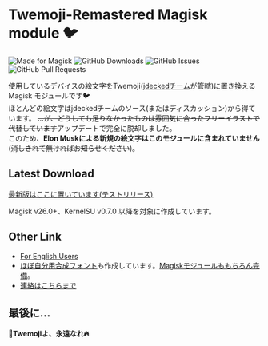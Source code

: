 # Twemoji-Remastered Magisk module 🐦

![Made for Magisk](https://img.shields.io/badge/Made%20for-Magisk-teal?style=for-the-badge&logo=magisk)
![GitHub Downloads](https://img.shields.io/github/downloads/monefiera/Twemoji-Remastered/total?color=green&style=for-the-badge&logo=github)
![GitHub Issues](https://img.shields.io/github/issues/monefiera/Twemoji-Remastered?style=for-the-badge&logo=github)
![GitHub Pull Requests](https://img.shields.io/github/issues-pr/monefiera/Twemoji-Remastered?style=for-the-badge&logo=github)

使用しているデバイスの絵文字をTwemoji([jdeckedチーム](https://github.com/jdecked/twemoji/)が管轄)に置き換える Magisk モジュールです🐦  
ほとんどの絵文字はjdeckedチームのソース(またはディスカッション)から得ています。
~~…が、どうしても足りなかったものは雰囲気に合ったフリーイラストで代替しています~~アップデートで完全に脱却しました。  
このため、**Elon Muskによる新規の絵文字はこのモジュールに含まれていません**(~~消しきれて無ければお知らせください~~)。

## Latest Download
[最新版はここに置いています(テストリリース)](https://github.com/monefiera/Twemoji-Remastered/releases/tag/v15.0.2)

Magisk v26.0+、KernelSU v0.7.0 以降を対象に作成しています。

## Other Link
 - [For English Users](https://github.com/monefiera/Twemoji-Remastered/blob/main/README_EN.md)
 - [ほぼ自分用合成フォント](https://github.com/monefiera/Tarsiger-Sans)も作成しています。[Magiskモジュールももちろん完備](https://github.com/monefiera/Tarsiger-Sans-Prime)。
 - [連絡はこちらまで](https://misskey.io/@Forsaken_Love02)
## 最後に…
**🍊Twemojiよ、永遠なれ🔥**

